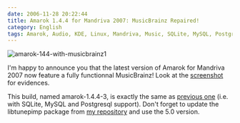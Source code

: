 ```yaml
---
date: 2006-11-28 20:22:44
title: Amarok 1.4.4 for Mandriva 2007: MusicBrainz Repaired!
category: English
tags: Amarok, Audio, KDE, Linux, Mandriva, Music, SQLite, MySQL, PostgreSQL, SQL, RPM, urpmi
---
```


![amarok-144-with-musicbrainz1](/uploads/2006/amarok-144-with-musicbrainz1.png)

I'm happy to announce you that the latest version of Amarok for Mandriva 2007
now feature a fully functionnal MusicBrainz! Look at the
[screenshot](/uploads/2006/amarok-144-with-musicbrainz.png) for evidences.

This build, named amarok-1.4.4-3, is exactly the same as
[previous one](http://kevin.deldycke.com/2006/10/amarok-144-for-mandriva-2007/)
(i.e. with SQLite, MySQL and Postgresql support). Don't forget to update the
libtunepimp package from [my repository](http://github.com/kdeldycke/mandriva-specs)
and use the 5.0 version.
